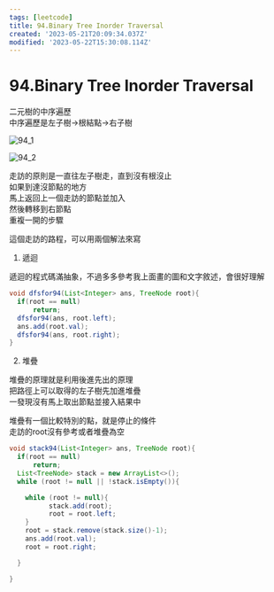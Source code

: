 ```yaml
---
tags: [leetcode]
title: 94.Binary Tree Inorder Traversal
created: '2023-05-21T20:09:34.037Z'
modified: '2023-05-22T15:30:08.114Z'
---
```


# 94.Binary Tree Inorder Traversal

二元樹的中序遍歷  
中序遍歷是左子樹->根結點->右子樹  

![94_1](https://images2.imgbox.com/aa/89/N7gfBT4k_o.jpg?download=true)

![94_2](https://images2.imgbox.com/6d/c0/UEU4kcnJ_o.jpg?download=true)


走訪的原則是一直往左子樹走，直到沒有根沒止  
如果到達沒節點的地方  
馬上返回上一個走訪的節點並加入  
然後轉移到右節點  
重複一開的步驟

這個走訪的路程，可以用兩個解法來寫

1. 遞迴

遞迴的程式碼滿抽象，不過多多參考我上面畫的圖和文字敘述，會很好理解

```java
void dfsfor94(List<Integer> ans, TreeNode root){
  if(root == null)
      return;
  dfsfor94(ans, root.left);
  ans.add(root.val);
  dfsfor94(ans, root.right);
}
```

2. 堆疊

堆疊的原理就是利用後進先出的原理  
把路徑上可以取得的左子樹先加進堆疊  
一發現沒有馬上取出節點並接入結果中  

堆疊有一個比較特別的點，就是停止的條件  
走訪的root沒有參考或者堆疊為空

```java
void stack94(List<Integer> ans, TreeNode root){
  if(root == null)
      return;
  List<TreeNode> stack = new ArrayList<>();
  while (root != null || !stack.isEmpty()){

    while (root != null){
          stack.add(root);
          root = root.left;
    }
    root = stack.remove(stack.size()-1);
    ans.add(root.val);
    root = root.right;

  }

}
```
